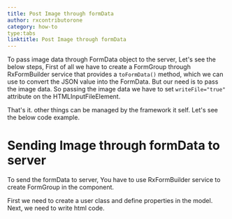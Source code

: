 ```yaml
---
title: Post Image through formData
author: rxcontributorone
category: how-to
type:tabs
linktitle: Post Image through formData
---
```


To pass image data through FormData object to the server, Let's see the below steps, First of all we have to create a FormGroup through RxFormBuilder service that provides a `toFormData()` method, which we can use to convert the JSON value into the FormData. But our need is to pass the image data. So passing the image data we have to set  `writeFile="true"` attribute on the HTMLInputFileElement.

That's it. other things can be managed by the framework it self. Let's see the below code example.

# Sending Image through formData to server

To send the formData to server, You have to use RxFormBuilder service to create FormGroup in the component.

<data-scope scope="['decorator']">
First we need to create a user class and define properties in the model.
<div component="app-code" key="fileobject-complete-model"></div> 
</data-scope>
<div component="app-code" key="fileobject-complete-component"></div> 
Next, we need to write html code.
<div component="app-code" key="fileobject-complete-html"></div> 
<div component="app-example-runner" ref-component="app-fileobject-complete"></div>